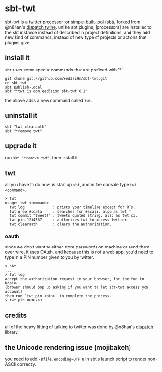 sbt-twt
=======

sbt-twt is a twitter processor for [simple-built-tool (sbt)][2], forked from @n8han's [dispatch twine][1].
unlike sbt plugins, [processors] are installed to the sbt instance instead of described in project definitions,
and they add new kind of commands, instead of new type of projects or actions that plugins give.

## install it
`sbt` uses some special commands that are prefixed with '*'.

    git clone git://github.com/eed3si9n/sbt-twt.git
    cd sbt-twt
    sbt publish-local
    sbt "*twt is com.eed3si9n sbt-twt 0.1"

the above adds a new command called `twt`.

## uninstall it

    sbt "twt clearauth"
    sbt "*remove twt"

## upgrade it
run `sbt "*remove twt"`, then install it.

## twt
all you have to do now, is start up `sbt`, and in the console type `twt <command>`.

    > twt
    usage: twt <command>
      twt log             : prints your timeline except for RTs.
      twt grep #scala     : searches for #scala. also as twt ?
      twt commit "tweet!" : tweets quoted string. also as twt ci.
      twt pin 1234567     : authorizes twt to access twitter.
      twt clearauth       : clears the authorization.

### oauth
since we don't want to either store passwords on machine or send them over wire, it uses OAuth.
and because this is not a web app, you'd need to type in a PIN number given to you by twitter.

    $ sbt
    ...
    > twt log
    accept the authorization request in your browser, for the fun to begin.
    (brower should pop up asking if you want to let sbt-twt access you account)
    then run `twt pin <pin>` to complete the process.
    > twt pin 8686743

## credits
all of the heavy lifting of talking to twitter was done by @n8han's [dispatch][4] library.

## the Unicode rendering issue (mojibakeh)
you need to add `-Dfile.encoding=UTF-8` in sbt's launch script to render non-ASCII correctly.

[1]: http://dispatch.databinder.net/Twine
[2]: http://code.google.com/p/simple-build-tool/
[3]: http://code.google.com/p/simple-build-tool/wiki/Processors
[4]: http://dispatch.databinder.net/About
